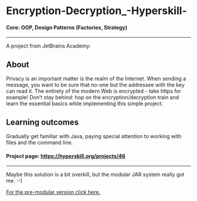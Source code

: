 # Encryption-Decryption_-Hyperskill-
  
#### Core: OOP, Design Patterns (Factories, Strategy)
  
---  
  
A project from JetBrains Academy:  
  
## About  
  
Privacy is an important matter is the realm of the Internet. When sending a message, you want to be sure that no-one but the addressee with the key can read it. The entirety of the modern Web is encrypted - take https for example! Don’t stay behind: hop on the encryption/decryption train and learn the essential basics while implementing this simple project.
  
## Learning outcomes  
  
Gradually get familiar with Java, paying special attention to working with files and the command line.
  
  
#### Project page: https://hyperskill.org/projects/46

---

Maybe this solution is a bit overkill, but the modular JAR system really got me. :-)

[For the pre-modular version click here.](https://github.com/hu-zza/Encryption-Decryption_-Hyperskill-/commit/54cab46007c1039e5a65fd6c916a1ae67a81f536) 
